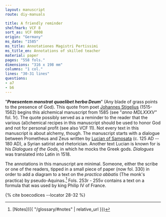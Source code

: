 ```yaml
---
layout: manuscript
route: diy-manuals

title: A friendly reminder
shelfmark: VCF 8
sort_as: VCF 0008
origin: "Germany"
ms_date: "1585"
ms_title: Annotationes Magistri Pertissimi
ms_title_en: Annotations of skilled teacher
material: paper
pages: "558 fols."
dimensions: "316 x 198 mm"
columns: "1 col."
lines: "30-31 lines"
questions:
- a7
- b6
---
```


"***Praesentem monstrat quaelibet herba Deum***" (Any blade of grass
points to the presence of God). This quote from poet [Johannes
Stigelius](https://de.wikipedia.org/wiki/Johann_Stigel) (1515-1562)
begins this alchemical manuscript from 1585 (see "*anno MDLXXXV"* fol. <span data-fol="1r" class="fref">1r</span>). The quote possibly served as a reminder to the reader that the
various (al)chemical recipes in this manuscript should be used to honor
God and not for personal profit (see also VCF 11). Not every text in
this manuscript is about alchemy, though. The manuscript starts with a
dialogue between Prometheus and Zeus written by [Lucian of
Samosata](https://en.wikipedia.org/wiki/Lucian) (c. 125 AD -- 180 AD), a
Syrian satirist and rhetorician. Another text Lucian is known for is his
*Dialogues of the Gods*, in which he mocks the Greek gods. *Dialogues* was
translated into Latin in 1518.

The annotations in this manuscript are minimal. Someone, either the
scribe or one of the readers, tipped in a small piece of paper (now fol. <span data-fol="330r" class="fref">330</span>) in order to add a diagram to a text on the *practica abbatis* (The
monk's practica) by pseudo-Aquinas.[^1] Fols. <span data-fol="253r" class="fref">253r</span> - <span data-fol="255v" class="fref">255v</span> contains a text on
a formula that was used by king Philip IV of France.

[^1]: [Notes]({{ "/glossary/#notes" | relative_url }})

{% cite boecodices --locator 28-32 %}